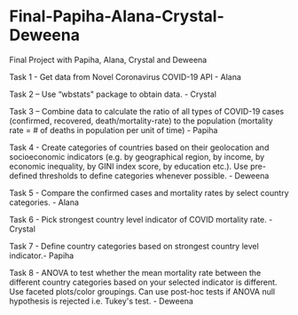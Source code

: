 # Final-Papiha-Alana-Crystal-Deweena
Final Project with Papiha, Alana, Crystal and Deweena 

Task 1 - Get data from Novel Coronavirus COVID-19 API - Alana 

Task 2 – Use “wbstats" package to obtain data. - Crystal

Task 3 – Combine data to calculate the ratio of all types of COVID-19 cases (confirmed, recovered, death/mortality-rate) to the population (mortality rate = # of deaths in population per unit of time) - Papiha 

Task 4 -  Create categories of countries based on their geolocation and socioeconomic indicators (e.g. by geographical region, by income, by economic inequality, by GINI index score, by education etc.). Use pre-defined thresholds to define categories whenever possible. - Deweena 

Task 5 - Compare the confirmed cases and mortality rates by select country categories. - Alana

Task 6 - Pick strongest country level indicator of COVID mortality rate. - Crystal

Task 7 - Define country categories based on strongest country level indicator.- Papiha 

Task 8 - ANOVA to test whether the mean mortality rate between the different country categories based on your selected indicator is different. Use faceted plots/color groupings. Can use post-hoc tests if ANOVA null hypothesis is rejected i.e. Tukey's test. - Deweena 
